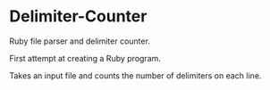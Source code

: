 Delimiter-Counter
=================

Ruby file parser and delimiter counter.

First attempt at creating a Ruby program. 

Takes an input file and counts the number of delimiters on each line.
